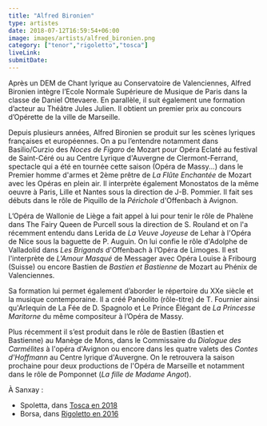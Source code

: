 ```yaml
---
title: "Alfred Bironien"
type: artistes
date: 2018-07-12T16:59:54+06:00
image: images/artists/alfred_bironien.png
category: ["tenor","rigoletto","tosca"]
liveLink: 
submitDate: 
---
```


Après un DEM de Chant lyrique au Conservatoire de Valenciennes, Alfred Bironien intègre l’Ecole Normale Supérieure de Musique de Paris dans la classe de Daniel Ottevaere. En parallèle, il suit également une formation d’acteur au Théâtre Jules Julien. Il obtient un premier prix au concours d’Opérette de la ville de Marseille.

Depuis plusieurs années, Alfred Bironien se produit sur les scènes lyriques françaises et européennes. On a pu l’entendre notamment dans Basilio/Curzio des *Noces de Figaro* de Mozart pour Opéra Eclaté au festival de Saint-Céré ou au Centre Lyrique d'Auvergne de Clermont-Ferrand, spectacle qui a été en tournée cette saison (Opéra de Massy...) dans le Premier homme d'armes et 2ème prêtre de *La Flûte Enchantée* de Mozart avec les Opéras en plein air. Il interprète également Monostatos de la même oeuvre à Paris, Lille et Nantes sous la direction de J-B. Pommier. Il fait ses débuts dans le rôle de Piquillo de la *Périchole* d'Offenbach à Avignon.

L’Opéra de Wallonie de Liège a fait appel à lui pour tenir le rôle de Phalène dans The Fairy Queen de Purcell sous la direction de S. Rouland et on l'a récemment entendu dans Lerida de *La Veuve Joyeuse* de Lehar à l'Opéra de Nice sous la baguette de P. Auguin. On lui confie le rôle d'Adolphe de Valladolid dans *Les Brigands* d'Offenbach à l’Opéra de Limoges. Il est l'interprète de *L'Amour Masqué* de Messager avec Opéra Louise à Fribourg (Suisse) ou encore Bastien de *Bastien et Bastienne* de Mozart au Phénix de Valenciennes.

Sa formation lui permet également d’aborder le répertoire du XXe siècle et la musique contemporaine. Il a créé Panéolito (rôle-titre) de T. Fournier ainsi qu'Arlequin de La Fée de D. Spagnolo et Le Prince Élégant de *La Princesse Maritorne* du même compositeur à l’Opéra de Massy.

Plus récemment il s’est produit dans le rôle de Bastien (Bastien et Bastienne) au Manège de Mons, dans le Commissaire du *Dialogue des Carmélites* à l'opéra d'Avignon ou encore dans les quatre valets des *Contes d'Hoffmann* au Centre lyrique d'Auvergne. On le retrouvera la saison prochaine pour deux productions de l'Opéra de Marseille et notamment dans le rôle de Pomponnet (*La fille de Madame Angot*).


À Sanxay :
- Spoletta, dans [Tosca en 2018](/portfolio/2018_tosca/)
- Borsa, dans [Rigoletto en 2016](/portfolio/2016_rigoletto/)
